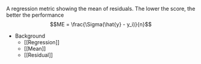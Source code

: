 A regression metric showing the mean of residuals. The lower the score, the better the performance
$$ME = \frac{\Sigma(\hat{y} - y_i)}{n}$$
* Background
	* [[Regression]]
	* [[Mean]]
	* [[Residual]]